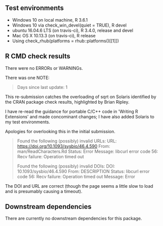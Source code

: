 ## Test environments
* Windows 10 on local machine, R 3.6.1
* Windows 10 via check_win_devel(quiet = TRUE), R devel
* ubuntu 16.04.6 LTS (on travis-ci), R 3.4.0, release and devel
* Mac OS X 10.13.3 (on travis-ci), R release
* Using check_rhub(platforms = rhub::platforms()[[1]])

## R CMD check results
There were no ERRORs or WARNINGs.

There was one NOTE:

> Days since last update: 1

This re-submission catches the overloading of sqrt on Solaris identified by 
the CRAN package check results, highlighted by Brian Ripley.

I have re-read the guidance for portable C/C++ code in 'Writing R Extensions'
and made concominant changes; I have also added Solaris to my test environments.

Apologies for overlooking this in the initial submission.
 
> Found the following (possibly) invalid URLs:
>   URL: https://doi.org/10.1093/sysbio/46.4.590
>     From: man/ReadCharacters.Rd
>     Status: Error
>     Message: libcurl error code 56:
>       	Recv failure: Operation timed out
> 
> Found the following (possibly) invalid DOIs:
>   DOI: 10.1093/sysbio/46.4.590
>     From: DESCRIPTION
>     Status: libcurl error code 56:
>     	Recv failure: Operation timed out
>     Message: Error

The DOI and URL are correct (though the page seems a little slow to load and
is presumably causing a timeout).

## Downstream dependencies
There are currently no downstream dependencies for this package.
